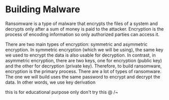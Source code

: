  # Building Malware
 Ransomware is a type of malware that encrypts the files of a system and
 decrypts only after a sum of money is paid to the attacker.
 Encryption is the process of encoding information so only authorized parties can
 access it.

 There are two main types of encryption: symmetric and asymmetric encryption.
 In symmetric encryption (which we will be using), the same key we used to
 encrypt the data is also usable for decryption. In contrast, in asymmetric
 encryption, there are two keys, one for encryption (public key) and the other for
 decryption (private key). Therefore, to build ransomware, encryption is the
 primary process.
There are a lot of types of ransomware. The one we will build uses the same
password to encrypt and decrypt the data. In other words, we use key derivation

this is for educational purpose only don't try this @ /~

